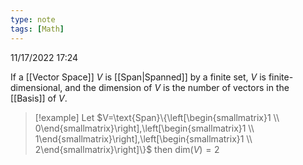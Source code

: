 ```yaml
---
type: note
tags: [Math]
---
```

11/17/2022 17:24

  

If a [[Vector Space]] $V$ is [[Span|Spanned]] by a finite set, $V$ is finite-dimensional, and the dimension of $V$ is the number of vectors in the [[Basis]] of $V$.

>[!example]
>Let $V=\text{Span}\{\left[\begin{smallmatrix}1 \\ 0\end{smallmatrix}\right],\left[\begin{smallmatrix}1 \\ 1\end{smallmatrix}\right],\left[\begin{smallmatrix}1 \\ 2\end{smallmatrix}\right]\}$
>then $\text{dim}(V)=2$


